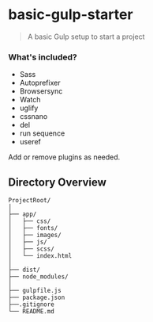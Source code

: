 # basic-gulp-starter
> A basic Gulp setup to start a project

### What's included?
- Sass
- Autoprefixer
- Browsersync
- Watch
- uglify
- cssnano
- del
- run sequence
- useref

Add or remove plugins as needed.

## Directory Overview
```
ProjectRoot/
│
├── app/
│   ├── css/
│   ├── fonts/
│   ├── images/
│   ├── js/
│   ├── scss/
│   └── index.html
│
├── dist/
├── node_modules/
│
├── gulpfile.js
├── package.json
├──.gitignore
└── README.md
```